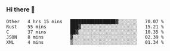 ### Hi there 👋

<!--
**WShiBin/WShiBin** is a ✨ _special_ ✨ repository because its `README.md` (this file) appears on your GitHub profile.

Here are some ideas to get you started:

- 🔭 I’m currently working on ...
- 🌱 I’m currently learning ...
- 👯 I’m looking to collaborate on ...
- 🤔 I’m looking for help with ...
- 💬 Ask me about ...
- 📫 How to reach me: ...
- 😄 Pronouns: ...
- ⚡ Fun fact: ...
-->

<!--START_SECTION:waka-->
```text
Other   4 hrs 15 mins   █████████████████▓░░░░░░░   70.07 % 
Rust    55 mins         ███▓░░░░░░░░░░░░░░░░░░░░░   15.21 % 
C       37 mins         ██▓░░░░░░░░░░░░░░░░░░░░░░   10.35 % 
JSON    8 mins          ▓░░░░░░░░░░░░░░░░░░░░░░░░   02.39 % 
XML     4 mins          ▒░░░░░░░░░░░░░░░░░░░░░░░░   01.34 % 
```
<!--END_SECTION:waka-->
